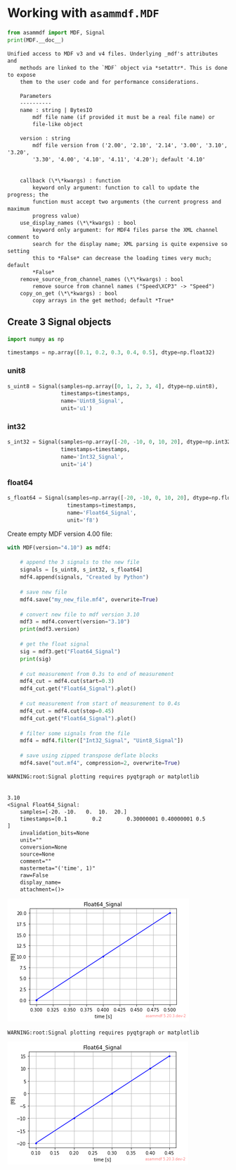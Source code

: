 # Working with ````asammdf.MDF````


```python
from asammdf import MDF, Signal
print(MDF.__doc__)
```

    Unified access to MDF v3 and v4 files. Underlying _mdf's attributes and
        methods are linked to the `MDF` object via *setattr*. This is done to expose
        them to the user code and for performance considerations.
    
        Parameters
        ----------
        name : string | BytesIO
            mdf file name (if provided it must be a real file name) or
            file-like object
    
        version : string
            mdf file version from ('2.00', '2.10', '2.14', '3.00', '3.10', '3.20',
            '3.30', '4.00', '4.10', '4.11', '4.20'); default '4.10'
    
    
        callback (\*\*kwargs) : function
            keyword only argument: function to call to update the progress; the
            function must accept two arguments (the current progress and maximum
            progress value)
        use_display_names (\*\*kwargs) : bool
            keyword only argument: for MDF4 files parse the XML channel comment to
            search for the display name; XML parsing is quite expensive so setting
            this to *False* can decrease the loading times very much; default
            *False*
        remove_source_from_channel_names (\*\*kwargs) : bool
            remove source from channel names ("Speed\XCP3" -> "Speed")
        copy_on_get (\*\*kwargs) : bool
            copy arrays in the get method; default *True*
    
        


## Create 3 Signal objects


```python
import numpy as np
```


```python
timestamps = np.array([0.1, 0.2, 0.3, 0.4, 0.5], dtype=np.float32)
```

### unit8


```python
s_uint8 = Signal(samples=np.array([0, 1, 2, 3, 4], dtype=np.uint8),
                 timestamps=timestamps,
                 name='Uint8_Signal',
                 unit='u1')
```

### int32


```python
s_int32 = Signal(samples=np.array([-20, -10, 0, 10, 20], dtype=np.int32),
                 timestamps=timestamps,
                 name='Int32_Signal',
                 unit='i4')
```

### float64


```python
s_float64 = Signal(samples=np.array([-20, -10, 0, 10, 20], dtype=np.float64),
                   timestamps=timestamps,
                   name='Float64_Signal',
                   unit='f8')
```

Create empty MDF version 4.00 file:


```python
with MDF(version="4.10") as mdf4:

    # append the 3 signals to the new file
    signals = [s_uint8, s_int32, s_float64]
    mdf4.append(signals, "Created by Python")

    # save new file
    mdf4.save("my_new_file.mf4", overwrite=True)

    # convert new file to mdf version 3.10
    mdf3 = mdf4.convert(version="3.10")
    print(mdf3.version)

    # get the float signal
    sig = mdf3.get("Float64_Signal")
    print(sig)

    # cut measurement from 0.3s to end of measurement
    mdf4_cut = mdf4.cut(start=0.3)
    mdf4_cut.get("Float64_Signal").plot()

    # cut measurement from start of measurement to 0.4s
    mdf4_cut = mdf4.cut(stop=0.45)
    mdf4_cut.get("Float64_Signal").plot()

    # filter some signals from the file
    mdf4 = mdf4.filter(["Int32_Signal", "Uint8_Signal"])

    # save using zipped transpose deflate blocks
    mdf4.save("out.mf4", compression=2, overwrite=True)

```

    WARNING:root:Signal plotting requires pyqtgraph or matplotlib


    3.10
    <Signal Float64_Signal:
    	samples=[-20. -10.   0.  10.  20.]
    	timestamps=[0.1        0.2        0.30000001 0.40000001 0.5       ]
    	invalidation_bits=None
    	unit=""
    	conversion=None
    	source=None
    	comment=""
    	mastermeta="('time', 1)"
    	raw=False
    	display_name=
    	attachment=()>
    



![png](docs/markdown/02_Working_With_MDF_Class_files/docs/markdown/02_Working_With_MDF_Class_12_2.png)


    WARNING:root:Signal plotting requires pyqtgraph or matplotlib



![png](docs/markdown/02_Working_With_MDF_Class_files/docs/markdown/02_Working_With_MDF_Class_12_4.png)



```python

```

